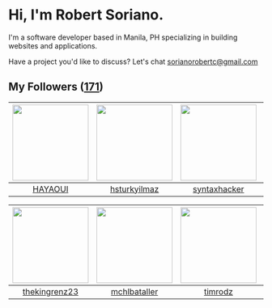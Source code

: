 # Hi, I'm Robert Soriano.
I'm a software developer based in Manila, PH specializing in building websites and applications.

Have a project you'd like to discuss?
Let's chat <a href="mailto:=sorianorobertc@gmail.com?Subject=Hello" target="_top">sorianorobertc@gmail.com</a>

## My Followers ([171](https://github.com/sorxrob?tab=followers))

| <img src="https://avatars2.githubusercontent.com/u/58746117?v=4" width="150" height="150" /> | <img src="https://avatars3.githubusercontent.com/u/57272652?v=4" width="150" height="150" /> | <img src="https://avatars0.githubusercontent.com/u/30970495?v=4" width="150" height="150" /> | <img src="https://avatars2.githubusercontent.com/u/16149805?v=4" width="150" height="150" /> |
| :------------------------------------------------------------------------------------------: | :------------------------------------------------------------------------------------------: | :------------------------------------------------------------------------------------------: | :------------------------------------------------------------------------------------------: |
|                             [HAYAOUI](https://github.com/HAYAOUI)                            |                        [hsturkyilmaz](https://github.com/hsturkyilmaz)                       |                        [syntaxhacker](https://github.com/syntaxhacker)                       |                               [cekkr](https://github.com/cekkr)                              |

| <img src="https://avatars0.githubusercontent.com/u/24559541?v=4" width="150" height="150" /> | <img src="https://avatars1.githubusercontent.com/u/38761319?v=4" width="150" height="150" /> | <img src="https://avatars3.githubusercontent.com/u/7434353?v=4" width="150" height="150" /> | <img src="https://avatars3.githubusercontent.com/u/15128024?v=4" width="150" height="150" /> |
| :------------------------------------------------------------------------------------------: | :------------------------------------------------------------------------------------------: | :-----------------------------------------------------------------------------------------: | :------------------------------------------------------------------------------------------: |
|                       [thekingrenz23](https://github.com/thekingrenz23)                      |                        [mchlbataller](https://github.com/mchlbataller)                       |                            [timrodz](https://github.com/timrodz)                            |                          [jaoaustero](https://github.com/jaoaustero)                         |